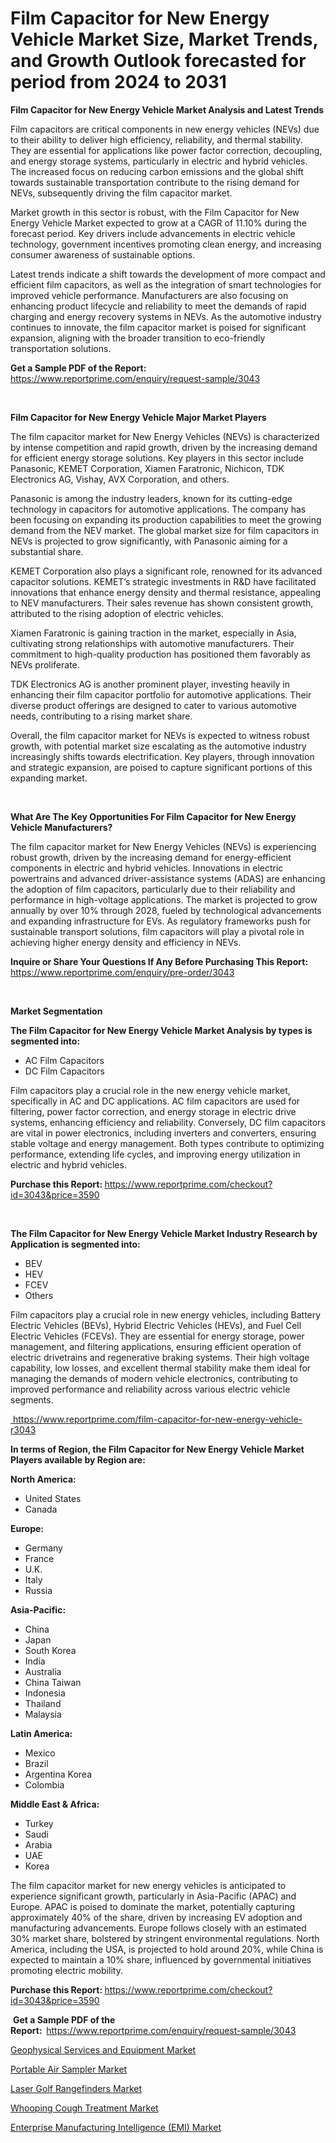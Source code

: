 <p><h1>Film Capacitor for New Energy Vehicle Market Size, Market Trends, and Growth Outlook forecasted for period from 2024 to 2031</h1></p><p><strong>Film Capacitor for New Energy Vehicle Market Analysis and Latest Trends</strong></p>
<p><p>Film capacitors are critical components in new energy vehicles (NEVs) due to their ability to deliver high efficiency, reliability, and thermal stability. They are essential for applications like power factor correction, decoupling, and energy storage systems, particularly in electric and hybrid vehicles. The increased focus on reducing carbon emissions and the global shift towards sustainable transportation contribute to the rising demand for NEVs, subsequently driving the film capacitor market.</p><p>Market growth in this sector is robust, with the Film Capacitor for New Energy Vehicle Market expected to grow at a CAGR of 11.10% during the forecast period. Key drivers include advancements in electric vehicle technology, government incentives promoting clean energy, and increasing consumer awareness of sustainable options. </p><p>Latest trends indicate a shift towards the development of more compact and efficient film capacitors, as well as the integration of smart technologies for improved vehicle performance. Manufacturers are also focusing on enhancing product lifecycle and reliability to meet the demands of rapid charging and energy recovery systems in NEVs. As the automotive industry continues to innovate, the film capacitor market is poised for significant expansion, aligning with the broader transition to eco-friendly transportation solutions.</p></p>
<p><strong>Get a Sample PDF of the Report:&nbsp;</strong> <a href="https://www.reportprime.com/enquiry/request-sample/3043?utm_campaign=1833&utm_medium=2&utm_source=Github&utm_content=ia&utm_term=27112024&utm_id=film-capacitor-for-new-energy-vehicle">https://www.reportprime.com/enquiry/request-sample/3043</a></p>
<p>&nbsp;</p>
<p><strong>Film Capacitor for New Energy Vehicle Major Market Players</strong></p>
<p><p>The film capacitor market for New Energy Vehicles (NEVs) is characterized by intense competition and rapid growth, driven by the increasing demand for efficient energy storage solutions. Key players in this sector include Panasonic, KEMET Corporation, Xiamen Faratronic, Nichicon, TDK Electronics AG, Vishay, AVX Corporation, and others.</p><p>Panasonic is among the industry leaders, known for its cutting-edge technology in capacitors for automotive applications. The company has been focusing on expanding its production capabilities to meet the growing demand from the NEV market. The global market size for film capacitors in NEVs is projected to grow significantly, with Panasonic aiming for a substantial share.</p><p>KEMET Corporation also plays a significant role, renowned for its advanced capacitor solutions. KEMET’s strategic investments in R&D have facilitated innovations that enhance energy density and thermal resistance, appealing to NEV manufacturers. Their sales revenue has shown consistent growth, attributed to the rising adoption of electric vehicles.</p><p>Xiamen Faratronic is gaining traction in the market, especially in Asia, cultivating strong relationships with automotive manufacturers. Their commitment to high-quality production has positioned them favorably as NEVs proliferate.</p><p>TDK Electronics AG is another prominent player, investing heavily in enhancing their film capacitor portfolio for automotive applications. Their diverse product offerings are designed to cater to various automotive needs, contributing to a rising market share.</p><p>Overall, the film capacitor market for NEVs is expected to witness robust growth, with potential market size escalating as the automotive industry increasingly shifts towards electrification. Key players, through innovation and strategic expansion, are poised to capture significant portions of this expanding market.</p></p>
<p>&nbsp;</p>
<p><strong>What Are The Key Opportunities For Film Capacitor for New Energy Vehicle Manufacturers?</strong></p>
<p><p>The film capacitor market for New Energy Vehicles (NEVs) is experiencing robust growth, driven by the increasing demand for energy-efficient components in electric and hybrid vehicles. Innovations in electric powertrains and advanced driver-assistance systems (ADAS) are enhancing the adoption of film capacitors, particularly due to their reliability and performance in high-voltage applications. The market is projected to grow annually by over 10% through 2028, fueled by technological advancements and expanding infrastructure for EVs. As regulatory frameworks push for sustainable transport solutions, film capacitors will play a pivotal role in achieving higher energy density and efficiency in NEVs.</p></p>
<p><strong>Inquire or Share Your Questions If Any Before Purchasing This Report:</strong> <a href="https://www.reportprime.com/enquiry/pre-order/3043?utm_campaign=1833&utm_medium=2&utm_source=Github&utm_content=ia&utm_term=27112024&utm_id=film-capacitor-for-new-energy-vehicle">https://www.reportprime.com/enquiry/pre-order/3043</a></p>
<p>&nbsp;</p>
<p><strong>Market Segmentation</strong></p>
<p><strong>The Film Capacitor for New Energy Vehicle Market Analysis by types is segmented into:</strong></p>
<p><ul><li>AC Film Capacitors</li><li>DC Film Capacitors</li></ul></p>
<p><p>Film capacitors play a crucial role in the new energy vehicle market, specifically in AC and DC applications. AC film capacitors are used for filtering, power factor correction, and energy storage in electric drive systems, enhancing efficiency and reliability. Conversely, DC film capacitors are vital in power electronics, including inverters and converters, ensuring stable voltage and energy management. Both types contribute to optimizing performance, extending life cycles, and improving energy utilization in electric and hybrid vehicles.</p></p>
<p><strong>Purchase this Report:&nbsp;</strong><a href="https://www.reportprime.com/checkout?id=3043&price=3590&utm_campaign=1833&utm_medium=2&utm_source=Github&utm_content=ia&utm_term=27112024&utm_id=film-capacitor-for-new-energy-vehicle">https://www.reportprime.com/checkout?id=3043&price=3590</a></p>
<p>&nbsp;</p>
<p><strong>The Film Capacitor for New Energy Vehicle Market Industry Research by Application is segmented into:</strong></p>
<p><ul><li>BEV</li><li>HEV</li><li>FCEV</li><li>Others</li></ul></p>
<p><p>Film capacitors play a crucial role in new energy vehicles, including Battery Electric Vehicles (BEVs), Hybrid Electric Vehicles (HEVs), and Fuel Cell Electric Vehicles (FCEVs). They are essential for energy storage, power management, and filtering applications, ensuring efficient operation of electric drivetrains and regenerative braking systems. Their high voltage capability, low losses, and excellent thermal stability make them ideal for managing the demands of modern vehicle electronics, contributing to improved performance and reliability across various electric vehicle segments.</p></p>
<p><a href="https://www.reportprime.com/film-capacitor-for-new-energy-vehicle-r3043?utm_campaign=1833&utm_medium=2&utm_source=Github&utm_content=ia&utm_term=27112024&utm_id=film-capacitor-for-new-energy-vehicle">&nbsp;https://www.reportprime.com/film-capacitor-for-new-energy-vehicle-r3043</a></p>
<p><strong>In terms of Region, the Film Capacitor for New Energy Vehicle Market Players available by Region are:</strong></p>
<p>
    <p> <strong> North America: </strong>
        <ul>
            <li>United States</li>
            <li>Canada</li>
        </ul>
        </p> 
    <p> <strong> Europe: </strong>
        <ul>
            <li>Germany</li>
            <li>France</li>
            <li>U.K.</li>
            <li>Italy</li>
            <li>Russia</li>
        </ul>
        </p> 
    <p> <strong> Asia-Pacific: </strong>
        <ul>
            <li>China</li>
            <li>Japan</li>
            <li>South Korea</li>
            <li>India</li>
            <li>Australia</li>
            <li>China Taiwan</li>
            <li>Indonesia</li>
            <li>Thailand</li>
            <li>Malaysia</li>
        </ul>
        </p> 
    <p> <strong> Latin America: </strong>
        <ul>
            <li>Mexico</li>
            <li>Brazil</li>
            <li>Argentina Korea</li>
            <li>Colombia</li>
        </ul>
        </p> 
    <p> <strong> Middle East & Africa: </strong>
        <ul>
            <li>Turkey</li>
            <li>Saudi</li>
            <li>Arabia</li>
            <li>UAE</li>
            <li>Korea</li>
        </ul>
    </p>
    </p>
<p><p>The film capacitor market for new energy vehicles is anticipated to experience significant growth, particularly in Asia-Pacific (APAC) and Europe. APAC is poised to dominate the market, potentially capturing approximately 40% of the share, driven by increasing EV adoption and manufacturing advancements. Europe follows closely with an estimated 30% market share, bolstered by stringent environmental regulations. North America, including the USA, is projected to hold around 20%, while China is expected to maintain a 10% share, influenced by governmental initiatives promoting electric mobility.</p></p>
<p><strong>Purchase this Report: </strong><a href="https://www.reportprime.com/checkout?id=3043&price=3590&utm_campaign=1833&utm_medium=2&utm_source=Github&utm_content=ia&utm_term=27112024&utm_id=film-capacitor-for-new-energy-vehicle">https://www.reportprime.com/checkout?id=3043&price=3590</a></p>
<p>&nbsp;<strong>Get a Sample PDF of the Report:&nbsp;&nbsp;</strong><a href="https://www.reportprime.com/enquiry/request-sample/3043?utm_campaign=1833&utm_medium=2&utm_source=Github&utm_content=ia&utm_term=27112024&utm_id=film-capacitor-for-new-energy-vehicle">https://www.reportprime.com/enquiry/request-sample/3043</a></p>
<p><strong></strong></p>
<p><p><a href="https://issuu.com/reportprime-2/docs/geophysical-services-and-equipment-_85d9553b4e2709?utm_campaign=1833&utm_medium=2&utm_source=Github&utm_content=ia&utm_term=27112024&utm_id=film-capacitor-for-new-energy-vehicle">Geophysical Services and Equipment Market</a></p><p><a href="https://www.linkedin.com/pulse/portable-air-sampler-market-consolidation-impact-structure-5s1he?utm_campaign=1833&utm_medium=2&utm_source=Github&utm_content=ia&utm_term=27112024&utm_id=film-capacitor-for-new-energy-vehicle">Portable Air Sampler Market</a></p><p><a href="https://www.linkedin.com/pulse/emerging-trends-laser-golf-rangefinders-market-global-vtmnc?utm_campaign=1833&utm_medium=2&utm_source=Github&utm_content=ia&utm_term=27112024&utm_id=film-capacitor-for-new-energy-vehicle">Laser Golf Rangefinders Market</a></p><p><a href="https://www.linkedin.com/pulse/whooping-cough-treatment-industry-overview-2024--ibrof?utm_campaign=1833&utm_medium=2&utm_source=Github&utm_content=ia&utm_term=27112024&utm_id=film-capacitor-for-new-energy-vehicle">Whooping Cough Treatment Market</a></p><p><a href="https://issuu.com/reportprime-2/docs/enterprise-manufacturing-intelligen_57c9be5a1b3167?utm_campaign=1833&utm_medium=2&utm_source=Github&utm_content=ia&utm_term=27112024&utm_id=film-capacitor-for-new-energy-vehicle">Enterprise Manufacturing Intelligence (EMI) Market</a></p></p>